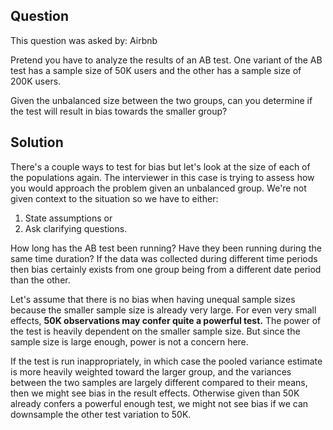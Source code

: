 ## Question
This question was asked by: Airbnb

Pretend you have to analyze the results of an AB test. One variant of the AB test has a sample size of 50K users and the other has a sample size of 200K users.

Given the unbalanced size between the two groups, can you determine if the test will result in bias towards the smaller group?

## Solution
There's a couple ways to test for bias but let's look at the size of each of the populations again. The interviewer in this case is trying to assess how you would approach the problem given an unbalanced group. We're not given context to the situation so we have to either:

1. State assumptions or
2. Ask clarifying questions.

How long has the AB test been running? Have they been running during the same time duration? If the data was collected during different time periods then bias certainly exists from one group being from a different date period than the other.

Let's assume that there is no bias when having unequal sample sizes because the smaller sample size is already very large. For even very small effects, **50K observations may confer quite a powerful test.** The power of the test is heavily dependent on the smaller sample size. But since the sample size is large enough, power is not a concern here.

If the test is run inappropriately, in which case the pooled variance estimate is more heavily weighted toward the larger group, and the variances between the two samples are largely different compared to their means, then we might see bias in the result effects. Otherwise given than 50K already confers a powerful enough test, we might not see bias if we can downsample the other test variation to 50K.
